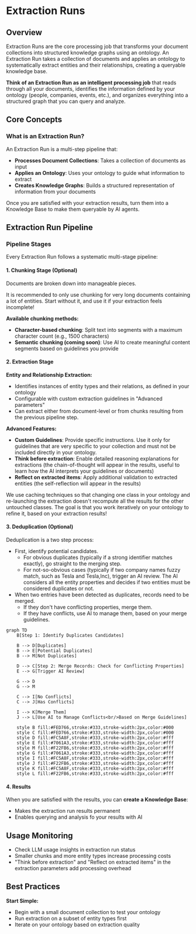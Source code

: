 # Extraction Runs

## Overview

Extraction Runs are the core processing job that transforms your document collections into structured knowledge graphs using an ontology. An Extraction Run takes a collection of documents and applies an ontology to systematically extract entities and their relationships, creating a queryable knowledge base.

**Think of an Extraction Run as an intelligent processing job** that reads through all your documents, identifies the information defined by your ontology (people, companies, events, etc.), and organizes everything into a structured graph that you can query and analyze.

## Core Concepts

### What is an Extraction Run?

An Extraction Run is a multi-step pipeline that:
- **Processes Document Collections**: Takes a collection of documents as input
- **Applies an Ontology**: Uses your ontology to guide what information to extract
- **Creates Knowledge Graphs**: Builds a structured representation of information from your documents

Once you are satisfied with your extraction results, turn them into a Knowledge Base to make them queryable by AI agents. 

## Extraction Run Pipeline

### Pipeline Stages

Every Extraction Run follows a systematic multi-stage pipeline:

#### 1. **Chunking Stage (Optional)**
Documents are broken down into manageable pieces.

It is recommended to only use chunking for very long documents containing a lot of entities. Start without it, and use it if your extraction feels incomplete!

**Available chunking methods:**
- **Character-based chunking**: Split text into segments with a maximum character count (e.g., 1500 characters)
- **Semantic chunking (coming soon)**: Use AI to create meaningful content segments based on guidelines you provide

#### 2. **Extraction Stage**

**Entity and Relationship Extraction:**
- Identifies instances of entity types and their relations, as defined in your ontology
- Configurable with custom extraction guidelines in "Advanced parameters"
- Can extract either from document-level or from chunks resulting from the previous pipeline step. 

**Advanced Features:**
- **Custom Guidelines**: Provide specific instructions. Use it only for guidelines that are very specific to your collection and must not be included directly in your ontology. 
- **Think before extraction**: Enable detailed reasoning explanations for extractions (the chain-of-thought will appear in the results, useful to learn how the AI interprets your guidelines or documents)
- **Reflect on extracted items**: Apply additional validation to extracted entities (the self-reflection will appear in the results)

We use caching techniques so that changing one class in your ontology and re-launching the extraction doesn't recompute all the results for the other untouched classes. The goal is that you work iteratively on your ontology to refine it, based on your extraction results!

#### 3. **Deduplication (Optional)**

Deduplication is a two step process:
- First, identify potential candidates.
    - For obvious duplicates (typically if a strong identifier matches exactly), go straight to the merging step.
    - For not-so-obvious cases (typically if two company names fuzzy match, such as Tesla and Tesla,Inc), trigger an AI review. The AI considers all the entity properties and decides if two entities must be considered duplicates or not. 
- When two entries have been detected as duplicates, records need to be merged.
    - If they don't have conflicting properties, merge them.
    - If they have conflicts, use AI to manage them, based on your merge guidelines.
  
```mermaid
graph TD
    B[Step 1: Identify Duplicates Candidates]
    
    B --> D[Duplicates]
    B --> E[Potential Duplicates]
    B --> M[Not Duplicates]
    
    D --> C[Step 2: Merge Records: Check for Conflicting Properties]
    E --> G[Trigger AI Review]
    
    G --> D
    G --> M
    
    C --> I[No Conflicts]
    C --> J[Has Conflicts]
    
    I --> K[Merge Them]
    J --> L[Use AI to Manage Conflicts<br/>Based on Merge Guidelines]

    style B fill:#FED766,stroke:#333,stroke-width:2px,color:#000
    style C fill:#FED766,stroke:#333,stroke-width:2px,color:#000
    style D fill:#FC5A8F,stroke:#333,stroke-width:2px,color:#fff
    style E fill:#7061A3,stroke:#333,stroke-width:2px,color:#fff
    style M fill:#F22FB6,stroke:#333,stroke-width:2px,color:#fff
    style G fill:#7061A3,stroke:#333,stroke-width:2px,color:#fff
    style I fill:#FC5A8F,stroke:#333,stroke-width:2px,color:#fff
    style J fill:#F22FB6,stroke:#333,stroke-width:2px,color:#fff
    style K fill:#FC5A8F,stroke:#333,stroke-width:2px,color:#fff
    style L fill:#F22FB6,stroke:#333,stroke-width:2px,color:#fff
```

#### 4. **Results** 
When you are satisfied with the results, you can **create a Knowledge Base**:
- Makes the extraction run results permanent
- Enables querying and analysis fo your results with AI

## Usage Monitoring
- Check LLM usage insights in extraction run status
- Smaller chunks and more entity types increase processing costs
- "Think before extraction" and "Reflect on extracted items" in the extraction parameters add processing overhead

## Best Practices

**Start Simple:**
- Begin with a small document collection to test your ontology
- Run extraction on a subset of entity types first
- Iterate on your ontology based on extraction quality
